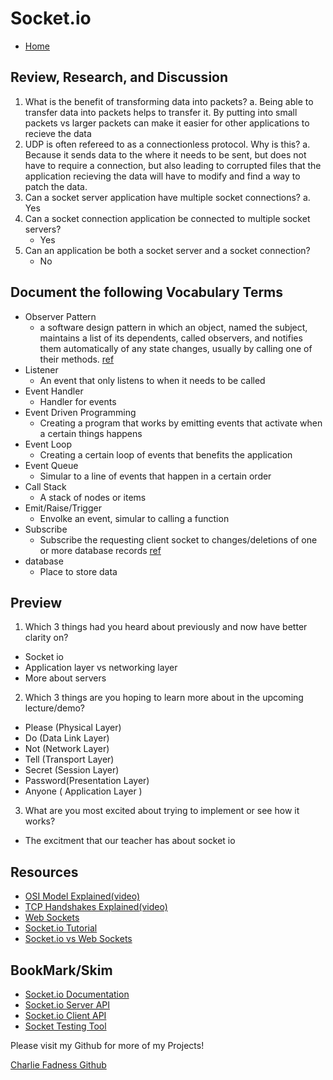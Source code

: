 # Socket.io

- [Home](https://fadnesscharlie.github.io/reading-notes/401/)

## Review, Research, and Discussion

1. What is the benefit of transforming data into packets?
   a. Being able to transfer data into packets helps to transfer it. By putting into small packets vs larger packets can make it easier for other applications to recieve the data
2. UDP is often refereed to as a connectionless protocol. Why is this?
   a. Because it sends data to the where it needs to be sent, but does not have to require a connection, but also leading to corrupted files that the application recieving the data will have to modify and find a way to patch the data.
3. Can a socket server application have multiple socket connections?
   a. Yes
4. Can a socket connection application be connected to multiple socket servers?
   - Yes
5. Can an application be both a socket server and a socket connection?
   - No

## Document the following Vocabulary Terms

- Observer Pattern
  - a software design pattern in which an object, named the subject, maintains a list of its dependents, called observers, and notifies them automatically of any state changes, usually by calling one of their methods. [ref](https://en.wikipedia.org/wiki/Observer_pattern)
- Listener
  - An event that only listens to when it needs to be called
- Event Handler
  - Handler for events
- Event Driven Programming
  - Creating a program that works by emitting events that activate when a certain things happens
- Event Loop
  - Creating a certain loop of events that benefits the application
- Event Queue
  - Simular to a line of events that happen in a certain order
- Call Stack
  - A stack of nodes or items
- Emit/Raise/Trigger
  - Envolke an event, simular to calling a function
- Subscribe
  - Subscribe the requesting client socket to changes/deletions of one or more database records [ref](https://sailsjs.com/documentation/reference/web-sockets/resourceful-pub-sub/subscribe)
- database
  - Place to store data

## Preview

1. Which 3 things had you heard about previously and now have better clarity on?
  - Socket io
  - Application layer vs networking layer
  - More about servers
2. Which 3 things are you hoping to learn more about in the upcoming lecture/demo?
  - Please  (Physical Layer)
  - Do      (Data Link Layer)
  - Not     (Network Layer)
  - Tell    (Transport Layer)
  - Secret  (Session Layer)
  - Password(Presentation Layer)
  - Anyone  ( Application Layer )
3. What are you most excited about trying to implement or see how it works?
  - The excitment that our teacher has about socket io

## Resources

- [OSI Model Explained(video)](https://www.youtube.com/watch?v=vv4y_uOneC0)
- [TCP Handshakes Explained(video)](https://www.youtube.com/watch?v=xMtP5ZB3wSk)
- [Web Sockets](https://en.wikipedia.org/wiki/WebSocket)
- [Socket.io Tutorial](https://www.tutorialspoint.com/socket.io/)
- [Socket.io vs Web Sockets](https://www.educba.com/websocket-vs-socket-io/)

## BookMark/Skim

- [Socket.io Documentation](https://socket.io/docs/)
- [Socket.io Server API](https://socket.io/docs/server-api)
- [Socket.io Client API](https://socket.io/docs/client-api)
- [Socket Testing Tool](https://amritb.github.io/socketio-client-tool/)

Please visit my Github for more of my Projects!

[Charlie Fadness Github](https://github.com/fadnesscharlie)
